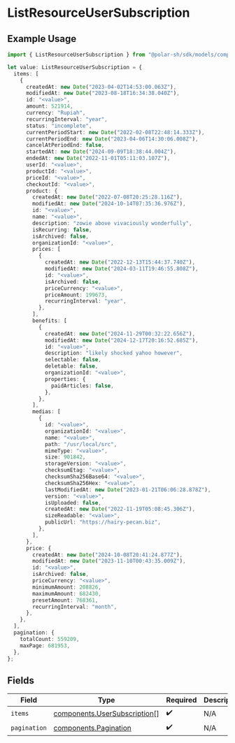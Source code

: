 # ListResourceUserSubscription

## Example Usage

```typescript
import { ListResourceUserSubscription } from "@polar-sh/sdk/models/components";

let value: ListResourceUserSubscription = {
  items: [
    {
      createdAt: new Date("2023-04-02T14:53:00.063Z"),
      modifiedAt: new Date("2023-08-18T16:34:38.040Z"),
      id: "<value>",
      amount: 521914,
      currency: "Rupiah",
      recurringInterval: "year",
      status: "incomplete",
      currentPeriodStart: new Date("2022-02-08T22:48:14.333Z"),
      currentPeriodEnd: new Date("2023-04-06T14:30:06.008Z"),
      cancelAtPeriodEnd: false,
      startedAt: new Date("2024-09-09T18:38:44.004Z"),
      endedAt: new Date("2022-11-01T05:11:03.107Z"),
      userId: "<value>",
      productId: "<value>",
      priceId: "<value>",
      checkoutId: "<value>",
      product: {
        createdAt: new Date("2022-07-08T20:25:28.116Z"),
        modifiedAt: new Date("2024-10-14T07:35:36.976Z"),
        id: "<value>",
        name: "<value>",
        description: "zowie above vivaciously wonderfully",
        isRecurring: false,
        isArchived: false,
        organizationId: "<value>",
        prices: [
          {
            createdAt: new Date("2022-12-13T15:44:37.740Z"),
            modifiedAt: new Date("2024-03-11T19:46:55.808Z"),
            id: "<value>",
            isArchived: false,
            priceCurrency: "<value>",
            priceAmount: 199673,
            recurringInterval: "year",
          },
        ],
        benefits: [
          {
            createdAt: new Date("2024-11-29T00:32:22.656Z"),
            modifiedAt: new Date("2024-12-17T20:16:52.685Z"),
            id: "<value>",
            description: "likely shocked yahoo however",
            selectable: false,
            deletable: false,
            organizationId: "<value>",
            properties: {
              paidArticles: false,
            },
          },
        ],
        medias: [
          {
            id: "<value>",
            organizationId: "<value>",
            name: "<value>",
            path: "/usr/local/src",
            mimeType: "<value>",
            size: 901842,
            storageVersion: "<value>",
            checksumEtag: "<value>",
            checksumSha256Base64: "<value>",
            checksumSha256Hex: "<value>",
            lastModifiedAt: new Date("2023-01-21T06:06:28.878Z"),
            version: "<value>",
            isUploaded: false,
            createdAt: new Date("2022-11-19T05:08:45.306Z"),
            sizeReadable: "<value>",
            publicUrl: "https://hairy-pecan.biz",
          },
        ],
      },
      price: {
        createdAt: new Date("2024-10-08T20:41:24.877Z"),
        modifiedAt: new Date("2023-11-10T00:43:35.009Z"),
        id: "<value>",
        isArchived: false,
        priceCurrency: "<value>",
        minimumAmount: 208826,
        maximumAmount: 682430,
        presetAmount: 768361,
        recurringInterval: "month",
      },
    },
  ],
  pagination: {
    totalCount: 559209,
    maxPage: 681953,
  },
};
```

## Fields

| Field                                                                        | Type                                                                         | Required                                                                     | Description                                                                  |
| ---------------------------------------------------------------------------- | ---------------------------------------------------------------------------- | ---------------------------------------------------------------------------- | ---------------------------------------------------------------------------- |
| `items`                                                                      | [components.UserSubscription](../../models/components/usersubscription.md)[] | :heavy_check_mark:                                                           | N/A                                                                          |
| `pagination`                                                                 | [components.Pagination](../../models/components/pagination.md)               | :heavy_check_mark:                                                           | N/A                                                                          |